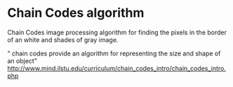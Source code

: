 # Chain Codes algorithm

Chain Codes image processing algorithm for finding the pixels in the border of an white and shades of gray image.

" chain codes provide an algorithm for representing the size and shape of an object"
http://www.mind.ilstu.edu/curriculum/chain_codes_intro/chain_codes_intro.php
